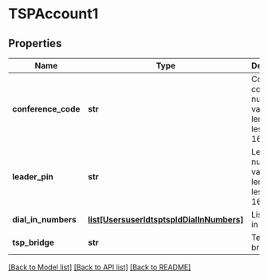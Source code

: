 # TSPAccount1

## Properties
Name | Type | Description | Notes
------------ | ------------- | ------------- | -------------
**conference_code** | **str** | Conference code: numeric value, length is less than 16. | 
**leader_pin** | **str** | Leader PIN: numeric value, length is less than 16. | 
**dial_in_numbers** | [**list[UsersuserIdtsptspIdDialInNumbers]**](UsersuserIdtsptspIdDialInNumbers.md) | List of dial in numbers. | [optional] 
**tsp_bridge** | **str** | Telephony bridge | [optional] 

[[Back to Model list]](../README.md#documentation-for-models) [[Back to API list]](../README.md#documentation-for-api-endpoints) [[Back to README]](../README.md)

